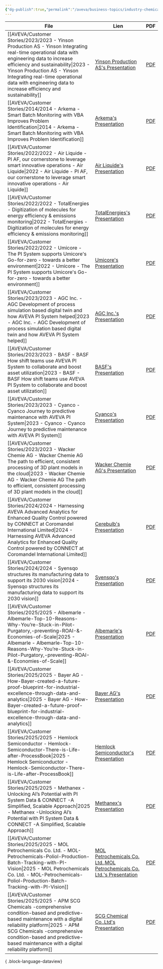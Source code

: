 ```yaml
---
{"dg-publish":true,"permalink":"/aveva/business-topics/industry-chemicals/","dgPassFrontmatter":true}
---
```



| File                                                                                                                                                                                                                                                                                                                        | Lien                                                                                                                                                                                                                     | PDF                                                                                                                                                                                                                                                              |
| --------------------------------------------------------------------------------------------------------------------------------------------------------------------------------------------------------------------------------------------------------------------------------------------------------------------------- | ------------------------------------------------------------------------------------------------------------------------------------------------------------------------------------------------------------------------ | ---------------------------------------------------------------------------------------------------------------------------------------------------------------------------------------------------------------------------------------------------------------- |
| [[AVEVA/Customer Stories/2023/2023 - Yinson Production AS - Yinson Integrating real-time operational data with engineering data to increase efficiency and sustainability\|2023 - Yinson Production AS - Yinson Integrating real-time operational data with engineering data to increase efficiency and sustainability]] | [Yinson Production AS's Presentation](https://resources.osisoft.com/presentations/yinson--integrating-real-time-operational-data-with-engineering-data-to-increase-efficiency-and-sustainability/)                       | [PDF](https://cdn.osisoft.com/osi/presentations/2023-AVEVA-San-Francisco/UC23NA-2ENU03-YinsonProductionAS-BerteBye-Yinson-Integrating-real-time-operational.pdf)                                                                                                 |
| [[AVEVA/Customer Stories/2014/2014 - Arkema - Smart Batch Monitoring with VBA Improves Problem Identification\|2014 - Arkema - Smart Batch Monitoring with VBA Improves Problem Identification]]                                                                                                                         | [Arkema's Presentation](https://resources.osisoft.com/presentations/smart-batch-monitoring-with-vba-improves-problem-identification/)                                                                                    | [PDF](https://cdn.osisoft.com/corp/en/media/presentations/2014/UsersConference2014/PDF/UC2014_Arkema_Duffy_SmartBatchMonitoringwithVBAImprovesProblemIdentification.pdf)                                                                                         |
| [[AVEVA/Customer Stories/2022/2022 - Air Liquide - PI AF, our cornerstone to leverage smart innovative operations - Air Liquide\|2022 - Air Liquide - PI AF, our cornerstone to leverage smart innovative operations - Air Liquide]]                                                                                     | [Air Liquide's Presentation](https://resources.osisoft.com/presentations/pi-af--our-cornerstone-to-leverage-smart-innovative-operations---air-liquide/)                                                                  | [PDF](https://cdn.osisoft.com/osi/presentations/2022-AVEVA-Amsterdam/UC22EU-D2CH050-Air-Liquide-Gentil-How-AF-is-becoming-an-essential-cornerstone.pdf)                                                                                                          |
| [[AVEVA/Customer Stories/2022/2022 - TotalEnergies - Digitization of molecules for energy efficiency & emissions monitoring\|2022 - TotalEnergies - Digitization of molecules for energy efficiency & emissions monitoring]]                                                                                             | [TotalEnergies's Presentation](https://resources.osisoft.com/presentations/two-talks---1--data-governance---2---digitization-of-molecules-for-energy-efficiency-and-emissions-monitoring---totalenergies/)               | [PDF](https://cdn.osisoft.com/osi/presentations/2022-AVEVA-Amsterdam/UC22EU-D2OG020-TotalEnergies-Segard-Bernadi-Data-Mgt-Molecules-Digitaliz.pdf)                                                                                                               |
| [[AVEVA/Customer Stories/2022/2022 - Umicore - The PI System supports Umicore's Go-for-zero - towards a better environment\|2022 - Umicore - The PI System supports Umicore's Go-for-zero - towards a better environment]]                                                                                               | [Umicore's Presentation](https://resources.osisoft.com/presentations/the-pi-system-supports-umicore-s-go-for-zero---towards-a-better-environment/)                                                                       | [PDF](https://cdn.osisoft.com/osi/presentations/2022-AVEVA-Amsterdam/UC22EU-D2PI060-Umicore-deWolf-PI-System-supports-umicore.pdf)                                                                                                                               |
| [[AVEVA/Customer Stories/2023/2023 - AGC Inc. - AGC Development of process simulation based digital twin and how AVEVA  PI System  helped\|2023 - AGC Inc. - AGC Development of process simulation based digital twin and how AVEVA  PI System  helped]]                                                                 | [AGC Inc.'s Presentation](https://resources.osisoft.com/presentations/agc--development-of-process-simulation%E2%80%93based-digital-twin-and-how-aveva%E2%84%A2-pi-system%E2%84%A2-helped/)                               | [PDF](https://cdn.osisoft.com/osi/presentations/2023-AVEVA-San-Francisco/UC23NA-3PRI02-AGC-Kobayashi-Development-of-process-simulation-based-digital-twin.pdf)                                                                                                   |
| [[AVEVA/Customer Stories/2023/2023 - BASF - BASF How shift teams use AVEVA  PI System  to collaborate and boost asset utilization\|2023 - BASF - BASF How shift teams use AVEVA  PI System  to collaborate and boost asset utilization]]                                                                                 | [BASF's Presentation](https://resources.osisoft.com/presentations/basf--how-shift-teams-use-aveva%E2%84%A2-pi-system%E2%84%A2-to-collaborate-and-boost-asset-utilization/)                                               | [PDF](https://cdn.osisoft.com/osi/presentations/2023-AVEVA-San-Francisco/UC23NA-1PRI04-BASF-Eckardt-BASF-How-shift-teams-use--PI-System-to-collaborate-and-boost-asset-utilization.pdf)                                                                          |
| [[AVEVA/Customer Stories/2023/2023 - Cyanco - Cyanco Journey to predictive maintenance with AVEVA  PI System\|2023 - Cyanco - Cyanco Journey to predictive maintenance with AVEVA  PI System]]                                                                                                                           | [Cyanco's Presentation](https://resources.osisoft.com/presentations/cyanco--journey-to-predictive-maintenance-with-aveva%E2%84%A2-pi-system%E2%84%A2/)                                                                   | [PDF](https://cdn.osisoft.com/osi/presentations/2023-AVEVA-San-Francisco/UC23NA-2PRI07-Cyanco-Vinayak-Cyanco-Journey-to-predictive-maintenance-with-AVEVAPI-System.pdf)                                                                                          |
| [[AVEVA/Customer Stories/2023/2023 - Wacker Chemie AG - Wacker Chemie AG The path to efficient, consistent processing of 3D plant models in the cloud\|2023 - Wacker Chemie AG - Wacker Chemie AG The path to efficient, consistent processing of 3D plant models in the cloud]]                                         | [Wacker Chemie AG's Presentation](https://resources.osisoft.com/presentations/wacker-chemie-ag--the-path-to-efficient--consistent-processing-of-3d-plant-models-in-the-cloud/)                                           | [PDF](https://cdn.osisoft.com/osi/presentations/2023-AVEVA-San-Francisco/UC23NA-1PRI02-WackerChemieAG-Mairhofer-The-path-to-efficient-consistent-processing-of-3D-plant-models-in-the-cloud.pdf)                                                                 |
| [[AVEVA/Customer Stories/2024/2024 - Harnessing AVEVA Advanced Analytics for Enhanced Quality Control powered by CONNECT at Coromandel International Limited\|2024 - Harnessing AVEVA Advanced Analytics for Enhanced Quality Control powered by CONNECT at Coromandel International Limited]]                           | [Cerebulb's Presentation](https://www.aveva.com/en/perspectives/presentations/2024/harnessing-aveva-advanced-analytics-for-enhanced-quality-control-powered-by-connect-at-coromandel-international-limited/)             | [PDF](https://cdn.mediavalet.com/eunl/content/e1IOjenxg0WzPzbMw1rBAA/1og8BipxO0W63kkPK4JYnw/Original/Harnessing%20AVEVA%20Advanced%20Analytics%20for%20Enhanced%20Quality%20Control%20powered%20by%20CONNECT%C2%A0at%20Coromandel%20International%20Limited.pdf) |
| [[AVEVA/Customer Stories/2024/2024 - Syensqo structures its manufacturing data to support its 2030 vision\|2024 - Syensqo structures its manufacturing data to support its 2030 vision]]                                                                                                                                 | [Syensqo's Presentation](https://www.aveva.com/en/perspectives/presentations/2024/syensqo-structures-its-manufacturing-data-to-support-its-2030-vision/)                                                                 | [PDF](https://cdn.mediavalet.com/eunl/content/S3jQVcczB06Dnd5qLqPKrw/7L6XVBcbtk6odtoyyAEuzA/Original/Syensqo%20structures%20its%20manufacturing%20data%20to%20support%20its%202030%20vision.pdf)                                                                 |
| [[AVEVA/Customer Stories/2025/2025 - Albemarle - Albemarle-Top-10-Reasons-Why-You’re-Stuck-in-Pilot-Purgatory,-preventing-ROAI-&-Economies-of-Scale\|2025 - Albemarle - Albemarle-Top-10-Reasons-Why-You’re-Stuck-in-Pilot-Purgatory,-preventing-ROAI-&-Economies-of-Scale]]                                             | [Albemarle's Presentation](https://www.aveva.com/en/perspectives/presentations/2025/albemarle--top-10-reasons-why-you-re-stuck-in-pilot-purgatory--preventing-roai---economies-of-scale/)                                | [PDF](https://cdn.mediavalet.com/eunl/content/LgD-Q212rUW0y7qRzAyW_g/jdWAwmKkcEGYU7YpkB7B4g/Original/Albemarle%3A%20Top%2010%20Reasons%20Why%20You%E2%80%99re%20Stuck%20in%20Pilot%20Purgatory%2C%20preventing%20ROAI%20%26%20Economies%20of%20Scale.pdf)        |
| [[AVEVA/Customer Stories/2025/2025 - Bayer AG - How-Bayer-created-a-future-proof-blueprint-for-industrial-excellence-through-data-and-analytics\|2025 - Bayer AG - How-Bayer-created-a-future-proof-blueprint-for-industrial-excellence-through-data-and-analytics]]                                                     | [Bayer AG's Presentation](https://www.aveva.com/en/perspectives/presentations/2025/how-bayer-created-a-future-proof-blueprint-for-industrial-excellence-through-data-and-analytics/)                                     | [PDF](https://cdn.mediavalet.com/eunl/content/LIYRjirRiUyUdylb4pIyew/it1rx0bVGkea1T_t2_pd1A/Original/How%20Bayer%20created%20a%20future%20proof%20blueprint%20for%20industrial%20excellence%20through%20data%20and%20analytics.pdf)                              |
| [[AVEVA/Customer Stories/2025/2025 - Hemlock Semiconductor - Hemlock-Semiconductor-There-is-Life-after-ProcessBook\|2025 - Hemlock Semiconductor - Hemlock-Semiconductor-There-is-Life-after-ProcessBook]]                                                                                                               | [Hemlock Semiconductor's Presentation](https://www.aveva.com/en/perspectives/presentations/2025/hemlock-semiconductor--there-is-life-after-processbook/)                                                                 | [PDF](https://cdn.mediavalet.com/eunl/content/dt8v4kaKi0eo-z5fJ6CZxA/MiYTlUzQ9UulVIDQ3d6Dgw/Original/Hemlock%20Semiconductor%3A%20There%20is%20Life%20after%20ProcessBook.pdf)                                                                                   |
| [[AVEVA/Customer Stories/2025/2025 - Methanex -Unlocking AI’s Potential with PI System Data & CONNECT -A Simplified, Scalable Approach\|2025 - Methanex -Unlocking AI’s Potential with PI System Data & CONNECT -A Simplified, Scalable Approach]]                                                                       | [Methanex's Presentation](https://www.aveva.com/en/perspectives/presentations/2025/methanex--unlocking-ai-s-potential-with-pi-system-data---connect--a-simplified--scalable-approach/)                                   | [PDF](https://cdn.mediavalet.com/eunl/content/zknZRgZIdk-tAPjdS7cRgg/WDN5RjMomk62JQ93as4phg/Original/Methanex%3A%20Unlocking%20AI%E2%80%99s%20Potential%20with%20PI%20System%20Data%20%26%20CONNECT%3A%20A%20Simplified%2C%20Scalable%20Approach.pdf)            |
| [[AVEVA/Customer Stories/2025/2025 - MOL Petrochemicals Co. Ltd. - MOL-Petrochemicals-Poliol-Production-Batch-Tracking-with-PI-Vision\|2025 - MOL Petrochemicals Co. Ltd. - MOL-Petrochemicals-Poliol-Production-Batch-Tracking-with-PI-Vision]]                                                                         | [MOL Petrochemicals Co. Ltd.,MOL Petrochemicals Co. Ltd.'s Presentation](https://www.aveva.com/en/perspectives/presentations/2025/mol-petrochemicals--poliol-production-batch-tracking-with-pi-vision/)                  | [PDF](https://cdn.mediavalet.com/eunl/content/ujMTwh6b_kicbSsgHRuKWA/RrBgwqVKQEOlaJxDRvzpJA/Original/MOL%20Petrochemicals%3A%20Poliol%20Production%20Batch%20Tracking%20with%20PI%20Vision.pdf)                                                                  |
| [[AVEVA/Customer Stories/2025/2025 - APM  SCG Chemicals -comprehensive condition-based and predictive-based maintenance with a digital reliability platform\|2025 - APM  SCG Chemicals -comprehensive condition-based and predictive-based maintenance with a digital reliability platform]]                             | [SCG Chemical Co.,Ltd's Presentation](https://www.aveva.com/en/perspectives/presentations/2025/apm---scg-chemicals--comprehensive-condition-based-and-predictive-based-maintenance-with-a-digital-reliability-platform/) | [PDF](https://cdn.mediavalet.com/eunl/content/QBBH7PzhfECfDZoDHr4x1A/ZXTa54tdUUSLxyWJCsNMVg/Original/APM%20%7C%20SCG%20Chemicals%3A%20comprehensive%20condition-based%20and%20predictive-based%20maintenance%20with%20a%20digital%20reliability%20platform.pdf)  |

{ .block-language-dataview}